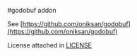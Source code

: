 #godobuf addon

See [https://github.com/oniksan/godobuf](https://github.com/oniksan/godobuf)

License attached in [LICENSE](LICENSE)